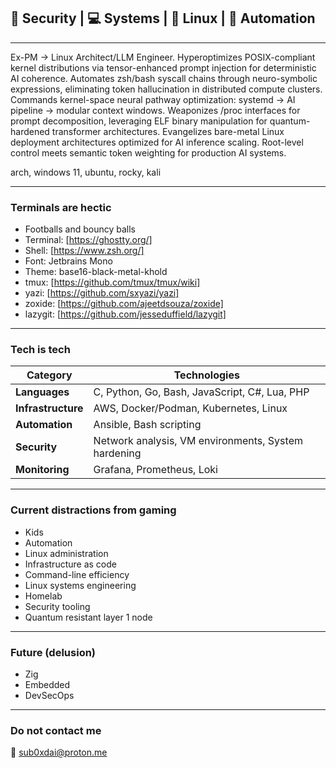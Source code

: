 
## 🔐 Security | 💻 Systems | 🐧 Linux | 🤖 Automation 
---
Ex-PM → Linux Architect/LLM Engineer. Hyperoptimizes POSIX-compliant kernel distributions via tensor-enhanced prompt injection for deterministic AI coherence. Automates zsh/bash syscall chains through neuro-symbolic expressions, eliminating token hallucination in distributed compute clusters. Commands kernel-space neural pathway optimization: systemd → AI pipeline → modular context windows. Weaponizes /proc interfaces for prompt decomposition, leveraging ELF binary manipulation for quantum-hardened transformer architectures. Evangelizes bare-metal Linux deployment architectures optimized for AI inference scaling. Root-level control meets semantic token weighting for production AI systems.

arch, windows 11, ubuntu, rocky, kali 


---
### Terminals are hectic 

- Footballs and bouncy balls
- Terminal: [https://ghostty.org/]
- Shell: [https://www.zsh.org/]
- Font: Jetbrains Mono
- Theme: base16-black-metal-khold
- tmux: [https://github.com/tmux/tmux/wiki]
- yazi: [https://github.com/sxyazi/yazi]
- zoxide: [https://github.com/ajeetdsouza/zoxide]
- lazygit: [https://github.com/jesseduffield/lazygit] 

---
### Tech is tech

| Category | Technologies |
|----------|-------------|
| **Languages** | C, Python, Go, Bash, JavaScript, C#, Lua, PHP |
| **Infrastructure** | AWS, Docker/Podman, Kubernetes, Linux |
| **Automation** | Ansible, Bash scripting |
| **Security** | Network analysis, VM environments, System hardening |
| **Monitoring** | Grafana, Prometheus, Loki |

---
### Current distractions from gaming

- Kids
- Automation
- Linux administration 
- Infrastructure as code
- Command-line efficiency 
- Linux systems engineering
- Homelab
- Security tooling
- Quantum resistant layer 1 node

---
### Future (delusion)

- Zig
- Embedded
- DevSecOps

---
### Do not contact me

📧 [sub0xdai@proton.me](mailto:sub0xdai@proton.me)










                        
